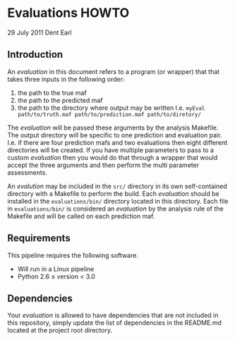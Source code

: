 # Evaluations HOWTO
29 July 2011
Dent Earl

## Introduction
An _evaluation_ in this document refers to a program (or wrapper) that that takes three inputs in the following order: 
1. the path to the true maf
2. the path to the predicted maf
3. the path to the directory where output may be written
I.e. <code>myEval path/to/truth.maf path/to/prediction.maf path/to/diretory/ </code>

The _evaluation_ will be passed these arguments by the analysis Makefile. The output directory will be specific to one prediction and evaluation pair. I.e. if there are four prediction mafs and two evaluations then eight different directories will be created. If you have multiple parameters to pass to a custom _evaluation_ then you would do that through a wrapper that would accept the three arguments and then perform the multi parameter assessments.

An _evalution_ may be included in the <code>src/</code> directory in its own self-contained directory with a Makefile to perform the build. Each _evaluation_ should be installed in the <code>evaluations/bin/</code> directory located in this directory. Each file in <code>evaluations/bin/</code> is considered an _evaluation_ by the analysis rule of the Makefile and will be called on each prediction maf.

## Requirements
This pipeline requires the following software.
* Will run in a Linux pipeline
* Python 2.6 &le; version &lt; 3.0

## Dependencies
Your _evaluation_ is allowed to have dependencies that are not included in this repository, simply update the list of dependencies in the README.md located at the project root directory. 

